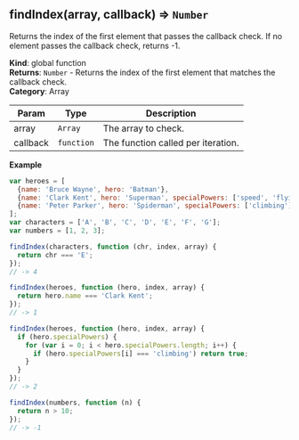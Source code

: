 <a name="findIndex"></a>

## findIndex(array, callback) ⇒ <code>Number</code>
Returns the index of the first element that passes the callback check.
If no element passes the callback check, returns -1.

**Kind**: global function  
**Returns**: <code>Number</code> - Returns the index of the first element that matches the callback check.  
**Category**: Array  

| Param | Type | Description |
| --- | --- | --- |
| array | <code>Array</code> | The array to check. |
| callback | <code>function</code> | The function called per iteration. |

**Example**  
```js
var heroes = [
  {name: 'Bruce Wayne', hero: 'Batman'},
  {name: 'Clark Kent', hero: 'Superman', specialPowers: ['speed', 'flying', 'strength']},
  {name: 'Peter Parker', hero: 'Spiderman', specialPowers: ['climbing']}
];
var characters = ['A', 'B', 'C', 'D', 'E', 'F', 'G'];
var numbers = [1, 2, 3];

findIndex(characters, function (chr, index, array) {
  return chr === 'E';
});
// -> 4

findIndex(heroes, function (hero, index, array) {
  return hero.name === 'Clark Kent';
});
// -> 1

findIndex(heroes, function (hero, index, array) {
  if (hero.specialPowers) {
    for (var i = 0; i < hero.specialPowers.length; i++) {
      if (hero.specialPowers[i] === 'climbing') return true;
    }
  }
});
// -> 2

findIndex(numbers, function (n) {
  return n > 10;
});
// -> -1
```

